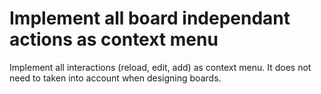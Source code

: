 # Implement all board independant actions as context menu

Implement all interactions (reload, edit, add) as context menu.
It does not need to taken into account when designing boards.
